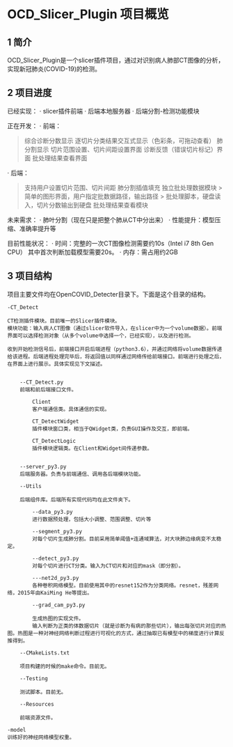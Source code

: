 # OCD_Slicer_Plugin 项目概览

## 1 简介

OCD_Slicer_Plugin是一个slicer插件项目，通过对识别病人肺部CT图像的分析，实现新冠肺炎(COVID-19)的检测。

## 2 项目进度

已经实现：
· slicer插件前端
· 后端本地服务器
· 后端分割-检测功能模块

正在开发：
· 前端：
> 综合诊断分数显示
> 逐切片分类结果交互式显示（色彩条，可拖动查看）
> 肺分割显示
> 切片范围设置、切片间距设置界面
> 诊断反馈（错误切片标记）界面
> 批处理结果查看界面

· 后端：
> 支持用户设置切片范围、切片间距
> 肺分割插值填充
> 独立批处理数据模块
    > 简单的图形界面，用户指定批数据路径，输出路径
    > 批处理脚本，硬盘读入，切片分数输出到硬盘
> 批处理结果查看模块



未来需求：
· 肺叶分割（现在只是把整个肺从CT中分出来）
· 性能提升：模型压缩、准确率提升等

目前性能状况：
· 时间：完整的一次CT图像检测需要约10s（Intel i7 8th Gen CPU）
  其中首次判断加载模型需要20s。
· 内存：需占用约2GB

## 3 项目结构

项目主要文件均在OpenCOVID_Detecter目录下。下面是这个目录的结构。

    -CT_Detect

    CT检测插件模块。目前唯一的Slicer插件模块。
    模块功能：输入病人CT图像（通过slicer软件导入，在slicer中为一个volume数据）。前端界面可以选择检测对象（从多个volume中选择一个，已经实现），以及进行检测。

    收到开始检测信号后，前端接口开启后端进程（python3.6），并通过网络将volume数据传递给该进程。后端进程处理完毕后，将返回值以同样通过网络传给前端接口。前端进行处理之后，在界面上进行展示。具体实现见下文描述。


        --CT_Detect.py
        前端和前后端接口文件。

            Client
            客户端通信类。具体通信的实现。

            CT_DetectWidget
            插件模块窗口类，相当于QWidget类，负责GUI操作及交互，即前端。

            CT_DetectLogic
            插件模块逻辑类。在Client和Widget间传递参数。


        --server_py3.py
        后端服务器。负责与前端通信、调用各后端模块功能。

        --Utils

        后端组件库。后端所有实现代码均在此文件夹下。

            --data_py3.py
            进行数据预处理，包括大小调整、范围调整、切片等

            --segment_py3.py
            对每个切片生成肺分割。目前采用简单阈值+连通域算法，对大块肺边缘病变不太稳定。

            --detect_py3.py
            对每个切片进行CT分类。输入为CT切片和对应的mask（即分割）。

            ---net2d_py3.py
            各种卷积网络模型。目前使用其中的resnet152作为分类网络。resnet，残差网络，2015年由KaiMing He等提出。

            --grad_cam_py3.py

            生成热图的实现文件。
            输入判断为正类的体数据切片（就是诊断为有病的那些切片），输出每张切片对应的热图。热图是一种对神经网络判断过程进行可视化的方式，通过抽取已有模型中的梯度进行计算反推得到。

        --CMakeLists.txt

        项目构建的时候的make命令。目前无。

        --Testing

        测试脚本。目前无。

        --Resources

        前端资源文件。

    -model
    训练好的神经网络模型权重。

